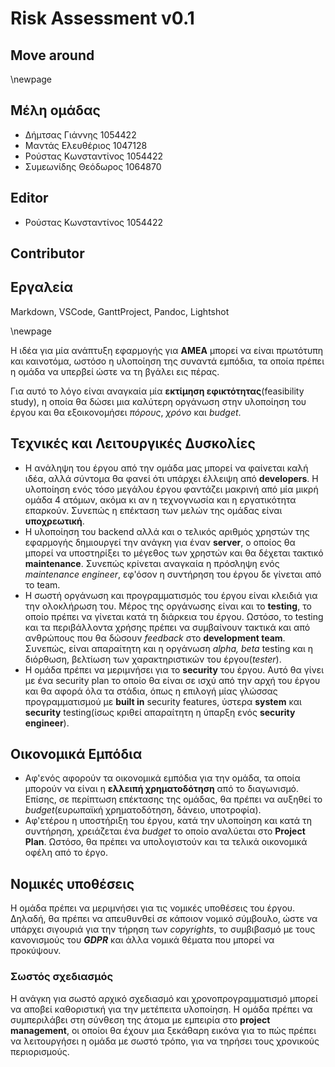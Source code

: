 # Risk Assessment v0.1
## Move around

\newpage

## Μέλη ομάδας
* Δήμτσας Γιάννης 1054422
* Μαντάς Ελευθέριος 1047128
* Ρούστας Κωνσταντίνος 1054422
* Συμεωνίδης Θεόδωρος 1064870

## Editor
* Ρούστας Κωνσταντίνος 1054422

## Contributor

## Εργαλεία
Markdown, VSCode, GanttProject, Pandoc, Lightshot

\newpage

Η ιδέα για μία ανάπτυξη εφαρμογής για **ΑΜΕΑ** μπορεί να είναι πρωτότυπη και καινοτόμα, ωστόσο η υλοποίηση της συναντά εμπόδια, τα οποία πρέπει η ομάδα να υπερβεί ώστε να τη βγάλει εις πέρας.

Για αυτό το λόγο είναι αναγκαία μία **εκτίμηση εφικτότητας**(feasibility study), η οποία θα δώσει μια καλύτερη οργάνωση στην υλοποίηση του έργου και θα εξοικονομήσει *πόρους*, *χρόνο* και *budget*.

## Τεχνικές και Λειτουργικές Δυσκολίες
* H ανάληψη του έργου από την ομάδα μας μπορεί να φαίνεται καλή ιδέα, αλλά σύντομα θα φανεί ότι υπάρχει έλλειψη από **developers**. Η υλοποίηση ενός τόσο μεγάλου έργου φαντάζει μακρινή από μία μικρή ομάδα 4 ατόμων, ακόμα κι αν η τεχνογνωσία και η εργατικότητα επαρκούν. Συνεπώς η επέκταση των μελών της ομάδας είναι **υποχρεωτική**.
* H υλοποίηση του backend αλλά και ο τελικός αριθμός χρηστών της εφαρμογής δημιουργεί την ανάγκη για έναν **server**, ο οποίος θα μπορεί να υποστηρίξει το μέγεθος των χρηστών και θα δέχεται τακτικό **maintenance**. Συνεπώς κρίνεται αναγκαία η πρόσληψη ενός *maintenance engineer*, εφ'όσον η συντήρηση του έργου δε γίνεται από το team.
* Η σωστή οργάνωση και προγραμματισμός του έργου είναι κλειδιά για την ολοκλήρωση του. Μέρος της οργάνωσης είναι και το **testing**, το οποίο πρέπει να γίνεται κατά τη διάρκεια του έργου. Ωστόσο, το testing και τα περιβάλλοντα χρήσης πρέπει να συμβαίνουν τακτικά και από ανθρώπους που θα δώσουν *feedback* στο **development team**. Συνεπώς, είναι απαραίτητη και η οργάνωση *alpha, beta* testing και η διόρθωση, βελτίωση των χαρακτηριστικών του έργου(*tester*).
* Η ομάδα πρέπει να μεριμνήσει για το **security** του έργου. Αυτό θα γίνει με ένα security plan το οποίο θα είναι σε ισχύ από την αρχή του έργου και θα αφορά όλα τα στάδια, όπως η επιλογή μίας γλώσσας προγραμματισμού με **built in** security features, ύστερα **system** και **security** testing(ίσως κριθεί απαραίτητη η ύπαρξη ενός **security engineer**).

## Οικονομικά Εμπόδια
* Αφ'ενός αφορούν τα οικονομικά εμπόδια για την ομάδα, τα οποία μπορούν να είναι η **ελλειπή χρηματοδότηση** από το διαγωνισμό. Επίσης, σε περίπτωση επέκτασης της ομάδας, θα πρέπει να αυξηθεί το *budget*(ευρωπαϊκή χρηματοδότηση, δάνειο, υποτροφία).
* Αφ'ετέρου η υποστήριξη του έργου, κατά την υλοποίηση και κατά τη συντήρηση, χρειάζεται ένα *budget* το οποίο αναλύεται στο **Project Plan**. Ωστόσο, θα πρέπει να υπολογιστούν και τα τελικά οικονομικά οφέλη από το έργο.

## Νομικές υποθέσεις
Η ομάδα πρέπει να μεριμνήσει για τις νομικές υποθέσεις του έργου. Δηλαδή, θα πρέπει να απευθυνθεί σε κάποιον νομικό σύμβουλο, ώστε να υπάρχει σιγουριά για την τήρηση των *copyrights*, το συμβιβασμό με τους κανονισμούς του ***GDPR*** και άλλα νομικά θέματα που μπορεί να προκύψουν.

### Σωστός σχεδιασμός
Η ανάγκη για σωστό αρχικό σχεδιασμό και χρονοπρογραμματισμό μπορεί να αποβεί καθοριστική για την μετέπειτα υλοποίηση. H ομάδα πρέπει να συμπεριλάβει στη σύνθεση της άτομα με εμπειρία στο **project management**, οι οποίοι θα έχουν μια ξεκάθαρη εικόνα για το πώς πρέπει να λειτουργήσει η ομάδα με σωστό τρόπο, για να τηρήσει τους χρονικούς περιορισμούς.
